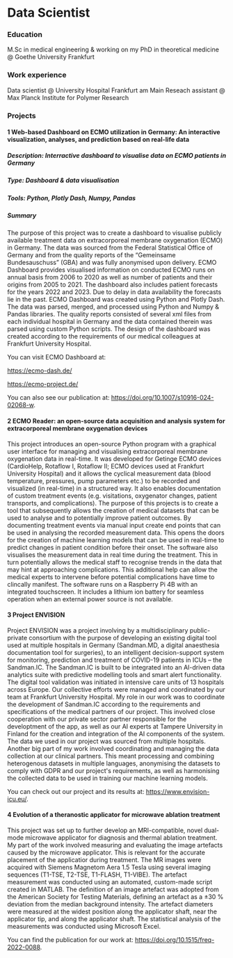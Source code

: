 # Data Scientist

### Education
M.Sc in medical engineering & working on my PhD in theoretical medicine @ Goethe University Frankfurt

### Work experience
Data scientist @ University Hospital Frankfurt am Main
Reseach assistant @ Max Planck Institute for Polymer Research

### Projects
#### 1 Web-based Dashboard on ECMO utilization in Germany: An interactive visualization, analyses, and prediction based on real-life data
##### Description: Interractive dashboard to visualise data on ECMO patients in Germany
##### Type: Dashboard & data visualisation
##### Tools: Python, Plotly Dash, Numpy, Pandas
##### Summary
The purpose of this project was to create a dashboard to visualise publicly available treatment data on extracorporeal membrane oxygenation (ECMO) in Germany. The data was sourced from the Federal Statistical Office of Germany and from the quality reports of the “Gemeinsame Bundesauschuss” (GBA) and was fully anonymised upon delivery.
ECMO Dashboard provides visualised information on conducted ECMO runs on annual basis from 2006 to 2020 as well as number of patients and their origins from 2005 to 2021. The dashboard also includes patient forecasts for the years 2022 and 2023. Due to delay in data availability the forecasts lie in the past.
ECMO Dashboard was created using Python and Plotly Dash. The data was parsed, merged, and processed using Python and Numpy & Pandas libraries. The quality reports consisted of several xml files from each individual hospital in Germany and the data contained therein was parsed using custom Python scripts. The design of the dashboard was created according to the requirements of our medical colleagues at Frankfurt University Hospital. 

You can visit ECMO Dashboard at:

https://ecmo-dash.de/

https://ecmo-project.de/

You can also see our publication at:
https://doi.org/10.1007/s10916-024-02068-w.

#### 2 ECMO Reader: an open-source data acquisition and analysis system for extracorporeal membrane oxygenation devices
This project introduces an open-source Python program with a graphical user interface for managing and visualising extracorporeal membrane oxygenation data in real-time. It was developed for Getinge ECMO devices (CardioHelp, Rotaflow I, Rotaflow II; ECMO devices used at Frankfurt University Hospital) and it allows the cyclical measurement data (blood temperature, pressures, pump parameters etc.) to be recorded and visualized (in real-time) in a structured way. It also enables documentation of custom treatment events (e.g. visitations, oxygenator changes, patient transports, and complications). 
The purpose of this projects is to create a tool that subsequently allows the creation of medical datasets that can be used to analyse and to potentially improve patient outcomes. By documenting treatment events via manual input create end points that can be used in analysing the recorded measurement data. This opens the doors for the creation of machine learning models that can be used in real-time to predict changes in patient condition before their onset.
The software also visualises the measurement data in real time during the treatment. This in turn potentially allows the medical staff to recognise trends in the data that may hint at approaching complications. This additional help can allow the medical experts to intervene before potential complications have time to clincally manifest. 
The software runs on a Raspberry Pi 4B with an integrated touchscreen. It includes a lithium ion battery for seamless operation when an external power source is not available. 

#### 3 Project ENVISION
Project ENVISION was a project involving by a multidisciplinary public-private consortium with the purpose of developing an existing digital tool used at multiple hospitals in Germany (Sandman.MD, a digital anaesthesia documentation tool for surgeries), to an intelligent decision-support system for monitoring, prediction and treatment of COVID-19 patients in ICUs – the Sandman.IC. The Sandman.IC is built to be integrated into an AI-driven data analytics suite with predictive modelling tools and smart alert functionality. The digital tool validation was initiated in intensive care units of 13 hospitals across Europe.
Our collective efforts were managed and coordinated by our team at Frankfurt University Hospital. My role in our work was to coordinate the development of Sandman.IC according to the requirements and specifications of the medical partners of our project. This involved close cooperation with our private sector partner responsible for the developtment of the app, as well as our AI experts at Tampere University in Finland for the creation and integration of the AI components of the system. 
The data we used in our project was sourced from multiple hospitals. Another big part of my work involved coordinating and managing the data collection at our clinical partners. This meant processing and combining heterogenous datasets in multiple languages, anonymising the datasets to comply with GDPR and our project's requirements, as well as harmonising the collected data to be used in training our machine learning models.


You can check out our project and its results at:
https://www.envision-icu.eu/.


#### 4 Evolution of a theranostic applicator for microwave ablation treatment
This project was set up to further develop an MRI-compatible, novel dual-mode microwave applicator for diagnosis and thermal ablation treatment. My part of the work involved measuring and evaluating the image artefacts caused by the microwave applicator. This is relevant for the accurate placement of the applicatior during treatment. 
The MR images were acquired with Siemens Magnetom Aera 1.5 Tesla using several imaging sequences (T1-TSE, T2-TSE, T1-FLASH, T1-VIBE). The artefact measurement was conducted using an automated, custom-made script created in MATLAB. The definition of an image artefact was adopted from the American Society for Testing Materials, defining an artefact as a ±30 % deviation from the median background intensity. The artefact diameters were measured at the widest position along the applicator shaft, near the applicator tip, and along the applicator shaft. The statistical analysis of the measurements was conducted using Microsoft Excel. 

You can find the publication for our work at:
https://doi.org/10.1515/freq-2022-0088.
